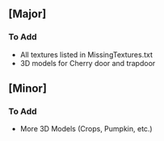 ## [Major]
### To Add
- All textures listed in MissingTextures.txt
- 3D models for Cherry door and trapdoor

## [Minor]
### To Add
- More 3D Models (Crops, Pumpkin, etc.)
